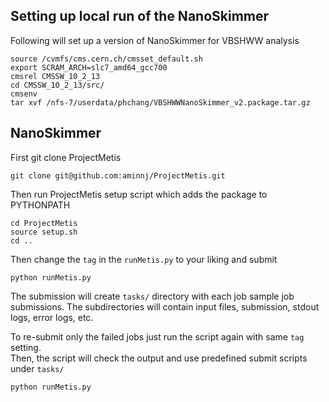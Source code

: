 ## Setting up local run of the NanoSkimmer

Following will set up a version of NanoSkimmer for VBSHWW analysis

    source /cvmfs/cms.cern.ch/cmsset_default.sh
    export SCRAM_ARCH=slc7_amd64_gcc700
    cmsrel CMSSW_10_2_13
    cd CMSSW_10_2_13/src/
    cmsenv
    tar xvf /nfs-7/userdata/phchang/VBSHWWNanoSkimmer_v2.package.tar.gz



## NanoSkimmer

First git clone ProjectMetis

    git clone git@github.com:aminnj/ProjectMetis.git

Then run ProjectMetis setup script which adds the package to PYTHONPATH

    cd ProjectMetis
    source setup.sh
    cd ..

Then change the ```tag``` in the ```runMetis.py``` to your liking and submit

    python runMetis.py

The submission will create ```tasks/``` directory with each job sample job submissions.
The subdirectories will contain input files, submission, stdout logs, error logs, etc.

To re-submit only the failed jobs just run the script again with same ```tag``` setting.  
Then, the script will check the output and use predefined submit scripts under ```tasks/```

    python runMetis.py

